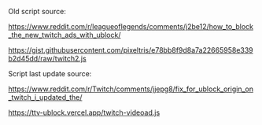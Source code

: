 Old script source:

https://www.reddit.com/r/leagueoflegends/comments/j2be12/how_to_block_the_new_twitch_ads_with_ublock/

https://gist.githubusercontent.com/pixeltris/e78bb8f9d8a7a22665958e339b2d45dd/raw/twitch2.js

Script last update source:

https://www.reddit.com/r/Twitch/comments/jjepg8/fix_for_ublock_origin_on_twitch_i_updated_the/

https://ttv-ublock.vercel.app/twitch-videoad.js 

